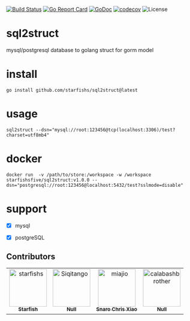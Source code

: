 [![Build Status](https://travis-ci.org/starfishs/sql2struct.svg?branch=main)](https://travis-ci.org/starfishs/sql2struct)
[![Go Report Card](https://goreportcard.com/badge/github.com/starfishs/sql2struct)](https://goreportcard.com/report/github.com/starfishs/sql2struct)
[![GoDoc](https://godoc.org/github.com/starfishs/sql2struct?status.svg)](https://godoc.org/github.com/starfishs/sql2struct)
[![codecov](https://codecov.io/gh/starfishs/sql2struct/branch/main/graph/badge.svg)](https://codecov.io/gh/starfishs/sql2struct)
![License](https://img.shields.io/badge/license-GPL-blue.svg)
# sql2struct
mysql/postgresql database to golang struct for gorm model

# install
```shell
go install github.com/starfishs/sql2struct@latest
```



# usage
```shell
sql2struct --dsn="mysql://root:123456@tcp(localhost:3306)/test?charset=utf8mb4"
```
# docker
```shell
docker run  -v /path/to/store:/workspace -w /workspace  starfishsfive/sql2struct:v1.0.0 --dsn="postgresql://root:123456@localhost:5432/test?sslmode=disable"
```

#  support
- [x] mysql
- [x] postgreSQL


## Contributors

<!-- readme: contributors -start -->
<table>
<tr>
    <td align="center">
        <a href="https://github.com/starfishs">
            <img src="https://avatars.githubusercontent.com/u/15102743?v=4" width="100;" alt="starfishs"/>
            <br />
            <sub><b>Starfish</b></sub>
        </a>
    </td>
    <td align="center">
        <a href="https://github.com/Siqitango">
            <img src="https://avatars.githubusercontent.com/u/165168988?v=4" width="100;" alt="Siqitango"/>
            <br />
            <sub><b>Null</b></sub>
        </a>
    </td>
    <td align="center">
        <a href="https://github.com/miajio">
            <img src="https://avatars.githubusercontent.com/u/22339709?v=4" width="100;" alt="miajio"/>
            <br />
            <sub><b>Snaro Chris Xiao</b></sub>
        </a>
    </td>
    <td align="center">
        <a href="https://github.com/calabashbrother">
            <img src="https://avatars.githubusercontent.com/u/29141309?v=4" width="100;" alt="calabashbrother"/>
            <br />
            <sub><b>Null</b></sub>
        </a>
    </td></tr>
</table>
<!-- readme: contributors -end -->
